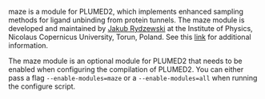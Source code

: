 maze is a module for PLUMED2, which implements enhanced sampling methods for 
ligand unbinding from protein tunnels. The maze module is developed and 
maintained by [Jakub Rydzewski](http://www.fizyka.umk.pl/~jr) at the Institute 
of Physics, Nicolaus Copernicus University, Torun, Poland. See this 
[link](https://www.fizyka.umk.pl/~jr/maze.html) for additional information.

The maze module is an optional module for PLUMED2 that needs to be enabled when 
configuring the compilation of PLUMED2. You can either pass a flag
`--enable-modules=maze` or a `--enable-modules=all` when running the 
configure script. 
